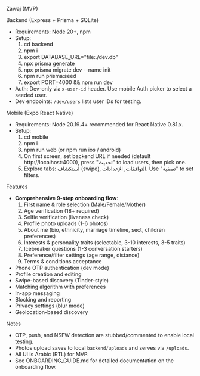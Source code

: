 Zawaj (MVP)

Backend (Express + Prisma + SQLite)
- Requirements: Node 20+, npm
- Setup:
  1. cd backend
  2. npm i
  3. export DATABASE_URL="file:./dev.db"
  4. npx prisma generate
  5. npx prisma migrate dev --name init
  6. npm run prisma:seed
  7. export PORT=4000 && npm run dev
- Auth: Dev-only via `x-user-id` header. Use mobile Auth picker to select a seeded user.
- Dev endpoints: `/dev/users` lists user IDs for testing.

Mobile (Expo React Native)
- Requirements: Node 20.19.4+ recommended for React Native 0.81.x.
- Setup:
  1. cd mobile
  2. npm i
  3. npm run web (or npm run ios / android)
  4. On first screen, set backend URL if needed (default http://localhost:4000), press "تحديث" to load users, then pick one.
  5. Explore tabs: استكشاف (swipe), التوافقات, الإعدادات. Use "تصفية" to set filters.

Features
- **Comprehensive 9-step onboarding flow**:
  1. First name & role selection (Male/Female/Mother)
  2. Age verification (18+ required)
  3. Selfie verification (liveness check)
  4. Profile photo uploads (1-6 photos)
  5. About me (bio, ethnicity, marriage timeline, sect, children preferences)
  6. Interests & personality traits (selectable, 3-10 interests, 3-5 traits)
  7. Icebreaker questions (1-3 conversation starters)
  8. Preference/filter settings (age range, distance)
  9. Terms & conditions acceptance
- Phone OTP authentication (dev mode)
- Profile creation and editing
- Swipe-based discovery (Tinder-style)
- Matching algorithm with preferences
- In-app messaging
- Blocking and reporting
- Privacy settings (blur mode)
- Geolocation-based discovery

Notes
- OTP, push, and NSFW detection are stubbed/commented to enable local testing.
- Photos upload saves to local `backend/uploads` and serves via `/uploads`.
- All UI is Arabic (RTL) for MVP.
- See ONBOARDING_GUIDE.md for detailed documentation on the onboarding flow.


